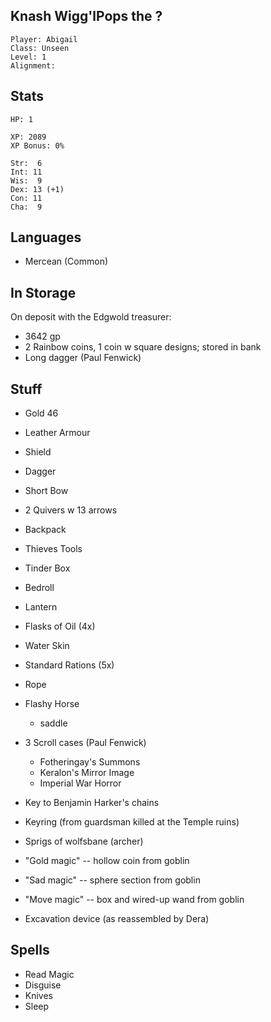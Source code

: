 
## Knash Wigg'lPops the ?

    Player: Abigail
    Class: Unseen
    Level: 1
    Alignment: 

## Stats

    HP: 1

    XP: 2089
    XP Bonus: 0%

    Str:  6
    Int: 11
    Wis:  9
    Dex: 13 (+1)
    Con: 11
    Cha:  9

## Languages

- Mercean (Common)

## In Storage

On deposit with the Edgwold treasurer:

* 3642 gp
* 2 Rainbow coins, 1 coin w square designs; stored in bank
* Long dagger (Paul Fenwick)

## Stuff

* Gold 46
* Leather Armour
* Shield
* Dagger
* Short Bow
* 2 Quivers w 13 arrows
* Backpack
* Thieves Tools
* Tinder Box
* Bedroll
* Lantern
* Flasks of Oil (4x)
* Water Skin
* Standard Rations (5x)
* Rope
* Flashy Horse
  * saddle
* 3 Scroll cases (Paul Fenwick)
  * Fotheringay's Summons
  * Keralon's Mirror Image
  * Imperial War Horror
* Key to Benjamin Harker's chains
* Keyring (from guardsman killed at the Temple ruins)
* Sprigs of wolfsbane (archer)

* "Gold magic" -- hollow coin from goblin
* "Sad magic" -- sphere section from goblin
* "Move magic" -- box and wired-up wand from goblin
* Excavation device (as reassembled by Dera)


## Spells

* Read Magic
* Disguise
* Knives
* Sleep

